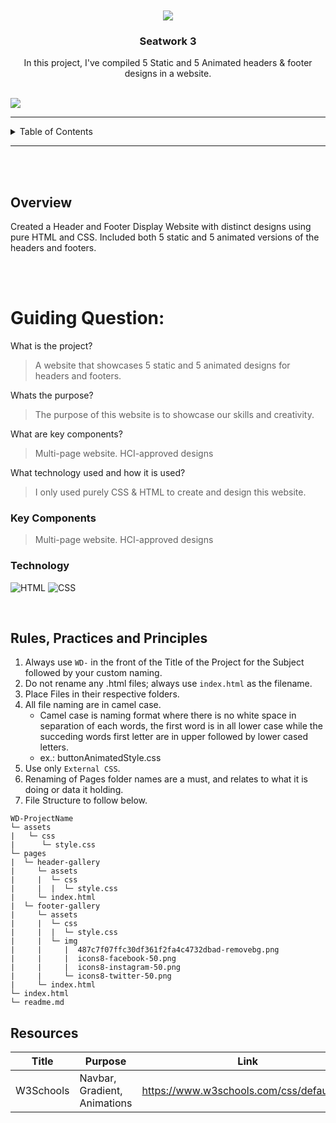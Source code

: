 <a name="readme-top">

<br/>

<br />
<div align="center">
  <a href="https://github.com/Gibble-Nibble">
  <!-- TODO: If you want to add logo or banner you can add it here -->
    <img src="https://i.pinimg.com/564x/aa/e9/eb/aae9ebf1c2d688ed0219d0ee636dd933.jpg">
  </a>
<!-- TODO: Change Title to the name of the title of your Project -->
  <h3 align="center">Seatwork 3</h3>
</div>
<!-- TODO: Make a short description -->
<div align="center">
  In this project, I've compiled 5 Static and 5 Animated headers & footer designs in a website.
</div>

<br />

<!-- TODO: Change the zyx-0314 into your github username  -->
<!-- TODO: Change the WD-Template-Project into the same name of your folder -->
![](https://visit-counter.vercel.app/counter.png?page=Gibble-Nibble/WD-Seatwork3)


---
<!-- TODO: If you want to add more layers for your readme -->
<details>
  <summary>Table of Contents</summary>
  <ol>
    <li>
      <a href="#overview">Overview</a>
      <ol>
        <li>
          <a href="#key-components">Key Components</a>
        </li>
        <li>
          <a href="#technology">Technology</a>
        </li>
      </ol>
    </li>
    <li>
      <a href="#rule,-practices-and-principles">Rules, Practices and Principles</a>
    </li>
    <li>
      <a href="#resources">Resources</a>
    </li>
  </ol>
</details>

---

<br>
<br>

## Overview

<!-- TODO: To be changed -->
<!-- The following are just sample -->
Created a Header and Footer Display Website with distinct designs using pure HTML and CSS. Included both 5 static and 5 animated versions of the headers and footers.

<br>
<br>

# Guiding Question:
What is the project?
> A website that showcases 5 static and 5 animated designs for headers and footers.

Whats the purpose?
> The purpose of this website is to showcase our skills and creativity.

What are key components?
> Multi-page website.
> HCI-approved designs

What technology used and how it is used?
> I only used purely CSS & HTML to create and design this website.

### Key Components
<!-- TODO: List of Key Components -->
<!-- The following are just sample -->
> Multi-page website.
> HCI-approved designs

### Technology
<!-- TODO: List of Technology Used -->
![HTML](https://img.shields.io/badge/HTML-E34F26?style=for-the-badge&logo=html5&logoColor=white)
![CSS](https://img.shields.io/badge/CSS-1572B6?style=for-the-badge&logo=css3&logoColor=white)

<br>

## Rules, Practices and Principles
1. Always use `WD-` in the front of the Title of the Project for the Subject followed by your custom naming.
2. Do not rename any .html files; always use `index.html` as the filename.
3. Place Files in their respective folders.
4. All file naming are in camel case.
   - Camel case is naming format where there is no white space in separation of each words, the first word is in all lower case while the succeding words first letter are in upper followed by lower cased letters.
   - ex.: buttonAnimatedStyle.css
5. Use only `External CSS`.
6. Renaming of Pages folder names are a must, and relates to what it is doing or data it holding.
7. File Structure to follow below.

```
WD-ProjectName
└─ assets
|   └─ css
|      └─ style.css
└─ pages
|  └─ header-gallery
|     └─ assets
|     |  └─ css
|     |  |  └─ style.css
|     └─ index.html
|  └─ footer-gallery
|     └─ assets
|     |  └─ css
|     |  |  └─ style.css
|     |  └─ img
|     |     |  487c7f07ffc30df361f2fa4c4732dbad-removebg.png
|     |     |  icons8-facebook-50.png
|     |     |  icons8-instagram-50.png
|     |     └─ icons8-twitter-50.png
|     └─ index.html
└─ index.html
└─ readme.md
```

## Resources

<!-- TODO: Add References -->
| Title | Purpose | Link |
|-|-|-|
| W3Schools | Navbar, Gradient, Animations | https://www.w3schools.com/css/default.asp |
